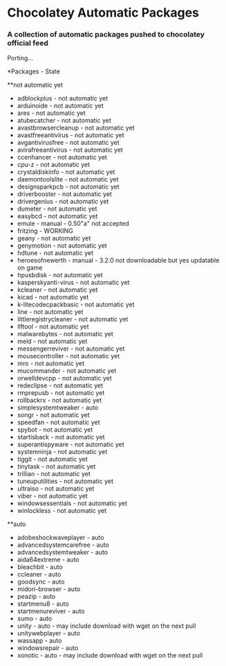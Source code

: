 Chocolatey Automatic Packages
=============================================  
### A collection of automatic packages pushed to chocolatey official feed

Porting...

*Packages - State

**not automatic yet

* adblockplus - not automatic yet
* arduinoide - not automatic yet
* ares - not automatic yet
* atubecatcher - not automatic yet
* avastbrowsercleanup - not automatic yet
* avastfreeantivirus - not automatic yet
* avgantivirusfree - not automatic yet
* avirafreeantivirus - not automatic yet
* ccenhancer - not automatic yet
* cpu-z - not automatic yet
* crystaldiskinfo - not automatic yet
* daemontoolslite - not automatic yet
* designsparkpcb - not automatic yet
* driverbooster - not automatic yet
* drivergenius - not automatic yet
* dumeter - not automatic yet
* easybcd - not automatic yet
* emule - manual - 0.50"a" not accepted
* fritzing - WORKING
* geany - not automatic yet
* genymotion - not automatic yet
* hdtune - not automatic yet
* heroesofnewerth - manual - 3.2.0 not downloadable but yes updatable on game
* hpusbdisk - not automatic yet
* kasperskyanti-virus - not automatic yet
* kcleaner - not automatic yet
* kicad - not automatic yet
* k-litecodecpackbasic - not automatic yet
* line - not automatic yet
* littleregistrycleaner - not automatic yet
* llftool - not automatic yet
* malwarebytes - not automatic yet
* meld - not automatic yet
* messengerreviver - not automatic yet
* mousecontroller - not automatic yet
* mro - not automatic yet
* mucommander - not automatic yet
* orwelldevcpp - not automatic yet
* redeclipse - not automatic yet
* rmprepusb - not automatic yet
* rollbackrx - not automatic yet
* simplesystemtweaker - auto
* songr - not automatic yet
* speedfan - not automatic yet
* spybot - not automatic yet
* startisback - not automatic yet
* superantispyware - not automatic yet
* systemninja - not automatic yet
* tiggit - not automatic yet
* tinytask - not automatic yet
* trillian - not automatic yet
* tuneuputilities - not automatic yet
* ultraiso - not automatic yet
* viber - not automatic yet
* windowsessentials - not automatic yet
* winlockless - not automatic yet

**auto

* adobeshockwaveplayer - auto
* advancedsystemcarefree - auto
* advancedsystemtweaker - auto
* aida64extreme - auto
* bleachbit - auto
* ccleaner - auto
* goodsync - auto
* midori-browser - auto
* peazip - auto
* startmenu8 - auto
* startmenureviver - auto
* sumo - auto
* unity - auto - may include download with wget on the next pull
* unitywebplayer - auto
* wassapp - auto
* windowsrepair - auto
* xonotic - auto - may include download with wget on the next pull